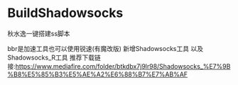 # BuildShadowsocks
秋水逸一键搭建ss脚本

bbr是加速工具也可以使用锐速(有魔改版)
新增Shadowsocks工具
以及Shadowsocks_R工具
推荐下载链接:https://www.mediafire.com/folder/btkdbx7j9lr98/Shadowsocks_%E7%9B%B8%E5%85%B3%E5%AE%A2%E6%88%B7%E7%AB%AF
